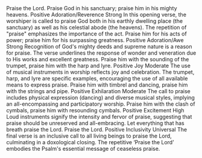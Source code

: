 <sentimentAnalysis>
    <psalm number="150">
        <!-- Psalm 150:1 -->
        <verse number="1">
            <text>Praise the Lord. Praise God in his sanctuary; praise him in his mighty heavens.</text>
            <polarity>Positive</polarity>
            <emotion>Adoration/Reverence</emotion>
            <intensity>Strong</intensity>
            <context>In this opening verse, the worshiper is called to praise God both in his earthly dwelling place (the sanctuary) as well as his celestial abode (the heavens). The repetition of "praise" emphasizes the importance of the act.</context>
        </verse>
        <!-- Psalm 150:2 -->
        <verse number="2">
            <text>Praise him for his acts of power; praise him for his surpassing greatness.</text>
            <polarity>Positive</polarity>
            <emotion>Adoration/Awe</emotion>
            <intensity>Strong</intensity>
            <context>Recognition of God's mighty deeds and supreme nature is a reason for praise. The verse underlines the response of wonder and veneration due to His works and excellent greatness.</context>
        </verse>
        <!-- Psalm 150:3 -->
        <verse number="3">
            <text>Praise him with the sounding of the trumpet, praise him with the harp and lyre.</text>
            <polarity>Positive</polarity>
            <emotion>Joy</emotion>
            <intensity>Moderate</intensity>
            <context>The use of musical instruments in worship reflects joy and celebration. The trumpet, harp, and lyre are specific examples, encouraging the use of all available means to express praise.</context>
        </verse>
        <!-- Psalm 150:4 -->
        <verse number="4">
            <text>Praise him with timbrel and dancing, praise him with the strings and pipe.</text>
            <polarity>Positive</polarity>
            <emotion>Exhilaration</emotion>
            <intensity>Moderate</intensity>
            <context>The call to praise includes physical expression (dancing) and diverse musical styles, implying an all-encompassing and participatory worship.</context>
        </verse>
        <!-- Psalm 150:5 -->
        <verse number="5">
            <text>Praise him with the clash of cymbals, praise him with resounding cymbals.</text>
            <polarity>Positive</polarity>
            <emotion>Excitement</emotion>
            <intensity>High</intensity>
            <context>Loud instruments signify the intensity and fervor of praise, suggesting that praise should be unreserved and all-embracing.</context>
        </verse>
        <!-- Psalm 150:6 -->
        <verse number="6">
            <text>Let everything that has breath praise the Lord. Praise the Lord.</text>
            <polarity>Positive</polarity>
            <emotion>Inclusivity</emotion>
            <intensity>Universal</intensity>
            <context>The final verse is an inclusive call to all living beings to praise the Lord, culminating in a doxological closing. The repetitive ‘Praise the Lord’ embodies the Psalm's essential message of ceaseless praise.</context>
        </verse>
    </psalm>
</sentimentAnalysis>